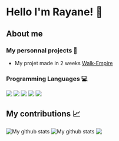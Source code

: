 # Hello I'm Rayane! :wave:
##  About me
### My personnal projects :hammer:
- My projet made in 2 weeks [Walk-Empire](https://walk-empire.herokuapp.com/)
### Programming Languages :computer:
<p>
  <img src="https://img.shields.io/badge/HTML5-E34F26?style=for-the-badge&logo=html5&logoColor=white" />
  <img src="https://img.shields.io/badge/CSS3-1572B6?style=for-the-badge&logo=css3&logoColor=white" />
  <img src="https://img.shields.io/badge/JavaScript-323330?style=for-the-badge&logo=javascript&logoColor=F7DF1E" />
  <img src="https://img.shields.io/badge/Ruby-CC342D?style=for-the-badge&logo=ruby&logoColor=white" />
  <img src="https://img.shields.io/badge/json-5E5C5C?style=for-the-badge&logo=json&logoColor=white" />
</p>

## My contributions :chart_with_upwards_trend:
<img align="center" src="https://github-readme-streak-stats.herokuapp.com?user=rayaneen&theme=vision-friendly-dark&hide_border=true&date_format=M%20j%5B%2C%20Y%5D" alt="My github stats" />

<img align="center" src="https://github-readme-stats.vercel.app/api?username=rayaneen&show_icons=true&include_all_commits=true&theme=vision-friendly-dark&hide_border=true" alt="My github stats" /> 

<img align="center" src="https://github-readme-stats.vercel.app/api/top-langs/?username=rayaneen&layout=compact&theme=vision-friendly-dark&hide_border=true" />
